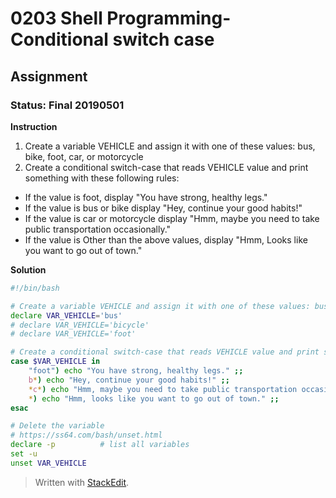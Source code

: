 # 0203 Shell Programming- Conditional switch case
## Assignment
### Status: Final 20190501

**Instruction**

 1. Create a variable VEHICLE and assign it with one of these values: bus, bike, foot, car, or motorcycle
 2. Create a conditional switch-case that reads VEHICLE value and print something with these following rules:
 - If the value is foot, display "You have strong, healthy legs."
 - If the value is bus or bike display "Hey, continue your good habits!"
 - If the value is car or motorcycle display "Hmm, maybe you need to take public transportation occasionally."
 - If the value is Other than the above values, display "Hmm, Looks like you want to go out of town."

**Solution**
```bash
#!/bin/bash

# Create a variable VEHICLE and assign it with one of these values: bus, bike, foot, car, or motorcycle
declare VAR_VEHICLE='bus'
# declare VAR_VEHICLE='bicycle'
# declare VAR_VEHICLE='foot'

# Create a conditional switch-case that reads VEHICLE value and print something with these following rules
case $VAR_VEHICLE in 
	"foot") echo "You have strong, healthy legs." ;; 
	b*) echo "Hey, continue your good habits!" ;; 
	*c*) echo "Hmm, maybe you need to take public transportation occasionally." ;; 
	*) echo "Hmm, looks like you want to go out of town." ;; 
esac

# Delete the variable
# https://ss64.com/bash/unset.html
declare -p          # list all variables
set -u
unset VAR_VEHICLE
```
> Written with [StackEdit](https://stackedit.io/).